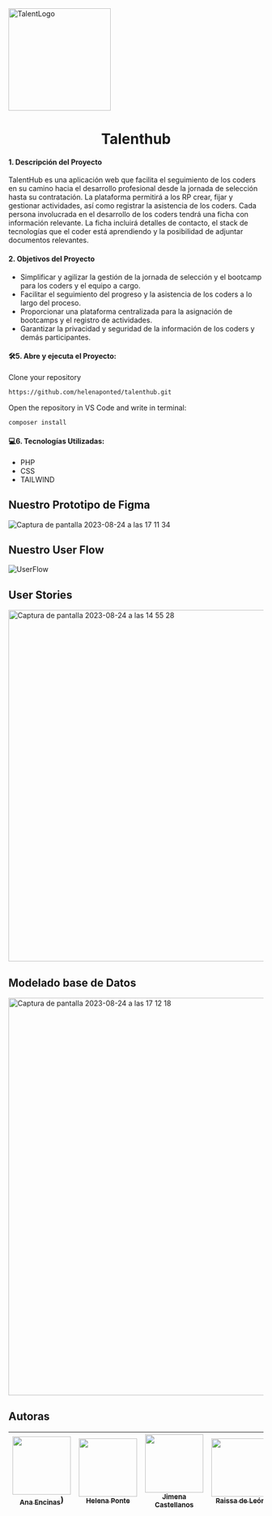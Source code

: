
<img width="202" alt="TalentLogo" src="https://github.com/Dafnay/HeroesApp/assets/109661844/0689f6e6-53db-4d0f-abef-05ec6e3327ec">

<h1 align="center"> Talenthub </h1>



  <h4> 1. Descripción del Proyecto </h4>
   <p>TalentHub es una aplicación web que facilita el seguimiento de los coders en su camino hacia el desarrollo profesional desde la jornada de selección hasta su contratación. La plataforma permitirá a los RP crear, fijar y gestionar actividades, así como registrar la asistencia de los coders. Cada persona involucrada en el desarrollo de los coders tendrá una ficha con información relevante. La ficha incluirá detalles de contacto, el stack de tecnologías que el coder está aprendiendo y la posibilidad de adjuntar documentos relevantes.</p>

  
  
  <h4> 2. Objetivos del Proyecto </h4>
  <ul>
    <li>Simplificar y agilizar la gestión de la jornada de selección y el bootcamp para los coders y el equipo a cargo.</li>
    <li>Facilitar el seguimiento del progreso y la asistencia de los coders a lo largo del proceso.</li>
    <li>Proporcionar una plataforma centralizada para la asignación de bootcamps y el registro de actividades.</li>
    <li>Garantizar la privacidad y seguridad de la información de los coders y demás participantes.</li>
  </ul>
  
  

  <h4> 🛠️5. Abre y ejecuta el Proyecto:</h4>
   

Clone your repository

```bash
https://github.com/helenaponted/talenthub.git
```
Open the repository in VS Code and write in terminal:

```bash
composer install
```


   
   <h4> 💻6. Tecnologías Utilizadas:</h4>
   <ul>
    <li>PHP</li>
    <li>CSS</li>
    <li>TAILWIND</li>     
   </ul>

   <h2> Nuestro Prototipo de Figma </h2>

![Captura de pantalla 2023-08-24 a las 17 11 34](https://github.com/helenaponted/talenthub/assets/109661844/343e181f-4630-490c-8241-d464af1a9dfd)


   <h2> Nuestro User Flow </h2>
   
  ![UserFlow](https://github.com/Dafnay/HeroesApp/assets/109661844/aad472b4-9445-4408-ba82-d67bae9008b3)



  <h2> User Stories </h2>
  
<img width="694" alt="Captura de pantalla 2023-08-24 a las 14 55 28" src="https://github.com/Dafnay/HeroesApp/assets/109661844/ec026b46-40dd-4f1e-95d8-6f45a2d8c71b">

  <h2> Modelado base de Datos </h2>

<img width="785" alt="Captura de pantalla 2023-08-24 a las 17 12 18" src="https://github.com/helenaponted/talenthub/assets/109661844/4b453316-9c60-464a-87e6-ea23944d73d2">


   ## Autoras

| [<img src="https://avatars.githubusercontent.com/u/132446921?v=4" width=115><br><sub>Ana Encinas</sub>](https://github.com/anaencinasd)) |  [<img src="https://avatars.githubusercontent.com/u/110493210?v=4" width=115><br><sub>Helena Ponte</sub>](https://github.com/helenaponted) | [<img src="https://avatars.githubusercontent.com/u/132447075?v=4" width=115><br><sub>Jimena Castellanos</sub>](https://github.com/Jimena81) | [<img src="https://avatars.githubusercontent.com/u/110122046?v=4" width=115><br><sub>Raissa de León</sub>](https://github.com/Ninetthe) |  [<img src="https://avatars.githubusercontent.com/u/109661844?v=4" width=115><br><sub>Alba Velasco</sub>](https://github.com/Dafnay) |
| :---: | :---: | :---: | :---: | :---: |
 
